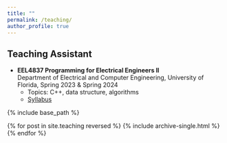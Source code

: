 ```yaml
---
title: ""
permalink: /teaching/
author_profile: true
---
```


<h2>Teaching Assistant</h2>
<ul>
  <li>
    <b>EEL4837 Programming for Electrical Engineers II</b><br>
    Department of Electrical and Computer Engineering, University of Florida, Spring 2023 & Spring 2024
      <ul>
        <li>Topics: C++, data structure, algorithms</li>
        <li><a href="https://www.ece.ufl.edu/wp-content/uploads/syllabi/Spring2023/EEL4837_Prog_EE_2_Ruchkin_Spring_2023.pdf">Syllabus</a></li>
      </ul>
  </li>
</ul>



{% include base_path %}

{% for post in site.teaching reversed %}
  {% include archive-single.html %}
{% endfor %}
